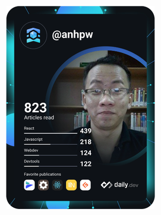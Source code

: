 <a href="https://app.daily.dev/anhpw"><img src="https://github.com/chasoft/chasoft/blob/main/devcard.svg" width="400" alt="Brian Cao's Dev Card"/></a>
